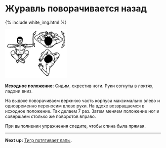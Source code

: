 # Журавль поворачивается назад

{% include white_img.html %}

![](./img/22.png)

**Исходное положение:** Сидим, скрестив ноги. Руки согнуты в локтях, ладони
вниз.

На выдохе поворачиваем верхнюю часть корпуса максимально влево и одновременно
переносим влево руки. На вдохе возвращаемся в исходное положение. Так делаем 7
раз. Затем меняем положение ног и совершаем столько же поворотов вправо.

При выполнении упражнения следите, чтобы спина была прямая.

***

**Next up:** [Тигр потягивает лапы](../23).
